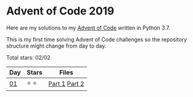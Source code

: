 # Advent of Code 2019
Here are my solutions to my [Advent of Code](https://adventofcode.com/2019) written in Python 3.7.

This is my first time solving Advent of Code challenges so the repository structure might change from day to day.

Total stars: 02/02

| Day                                        | Stars  | Files |
|--------------------------------------------|--------|-------|
| [01](https://adventofcode.com/2019/day/1)  | ⭐️ ⭐️ | [Part 1](./day01_part1.py) [Part 2](./day01_part2.py)